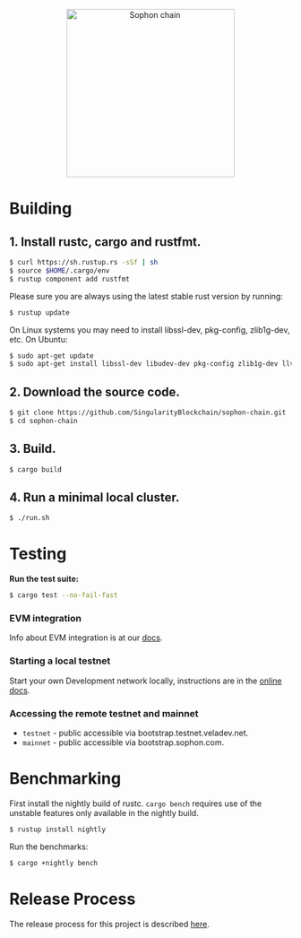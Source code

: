 <p align="center">
  <a href="https://sophon.com">
    <img alt="Sophon chain" src="https://i.imgur.com/kRcwxZL.png" width="300" />
  </a>
</p>

# Building

## **1. Install rustc, cargo and rustfmt.**

```bash
$ curl https://sh.rustup.rs -sSf | sh
$ source $HOME/.cargo/env
$ rustup component add rustfmt
```

Please sure you are always using the latest stable rust version by running:

```bash
$ rustup update
```

On Linux systems you may need to install libssl-dev, pkg-config, zlib1g-dev, etc. On Ubuntu:

```bash
$ sudo apt-get update
$ sudo apt-get install libssl-dev libudev-dev pkg-config zlib1g-dev llvm clang make
```

## **2. Download the source code.**

```bash
$ git clone https://github.com/SingularityBlockchain/sophon-chain.git
$ cd sophon-chain
```

## **3. Build.**

```bash
$ cargo build
```

## **4. Run a minimal local cluster.**

```bash
$ ./run.sh
```

# Testing

**Run the test suite:**

```bash
$ cargo test --no-fail-fast
```

### EVM integration

Info about EVM integration is at our [docs](https://docs.sophon.com/evm).

### Starting a local testnet

Start your own Development network locally, instructions are in the [online docs](https://docs.sophon.com/cluster/bench-tps).

### Accessing the remote testnet and mainnet

- `testnet` - public accessible via bootstrap.testnet.veladev.net.
- `mainnet` - public accessible via bootstrap.sophon.com.

# Benchmarking

First install the nightly build of rustc. `cargo bench` requires use of the
unstable features only available in the nightly build.

```bash
$ rustup install nightly
```

Run the benchmarks:

```bash
$ cargo +nightly bench
```

# Release Process

The release process for this project is described [here](RELEASE.md).
